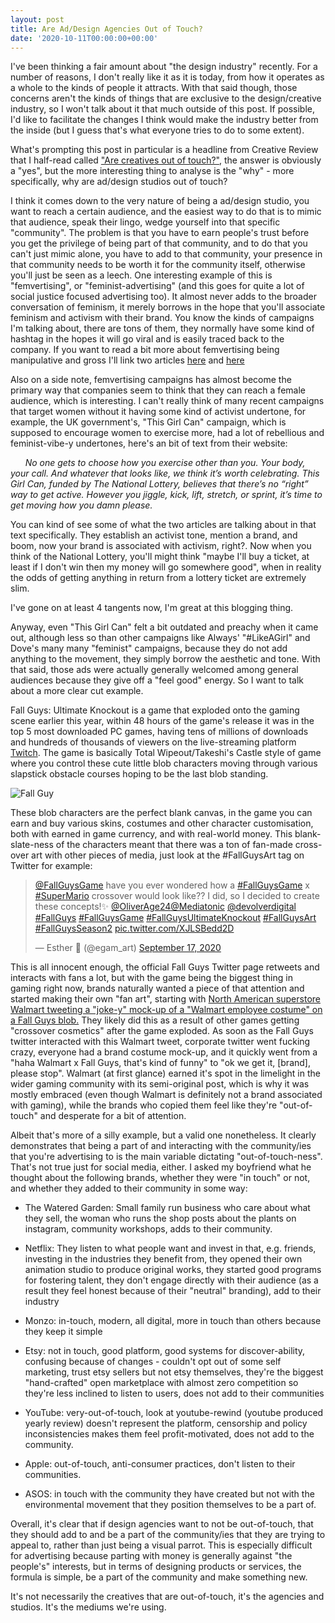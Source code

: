 ```yaml
---
layout: post
title: Are Ad/Design Agencies Out of Touch?
date: '2020-10-11T00:00:00+00:00'
---
```

I've been thinking a fair amount about "the design industry" recently. For a number of reasons, I don't really like it as it is today, from how it operates as a whole to the kinds of people it attracts. With that said though, those concerns aren't the kinds of things that are exclusive to the design/creative industry, so I won't talk about it that much outside of this post. If possible, I'd like to facilitate the changes I think would make the industry better from the inside (but I guess that's what everyone tries to do to some extent). 

What's prompting this post in particular is a headline from Creative Review that I half-read called ["Are creatives out of touch?"](https://www.creativereview.co.uk/advertising-design-creatives-out-of-touch/), the answer is obviously a "yes", but the more interesting thing to analyse is the "why" - more specifically, why are ad/design studios out of touch?

I think it comes down to the very nature of being a ad/design studio, you want to reach a certain audience, and the easiest way to do that is to mimic that audience, speak their lingo, wedge yourself into that specific "community". The problem is that you have to earn people's trust before you get the privilege of being part of that community, and to do that you can't just mimic alone, you have to add to that community, your presence in that community needs to be worth it for the community itself, otherwise you'll just be seen as a leech. One interesting example of this is "femvertising", or "feminist-advertising" (and this goes for quite a lot of social justice focused advertising too). It almost never adds to the broader conversation of feminism, it merely borrows in the hope that you'll associate feminism and activism with their brand. You know the kinds of campaigns I'm talking about, there are tons of them, they normally have some kind of hashtag in the hopes it will go viral and is easily traced back to the company. If you want to read a bit more about femvertising being manipulative and gross I'll link two articles [here](https://thenextweb.com/opinion/2018/12/19/femvertising-does-nothing-for-feminism/) and [here](https://www.theguardian.com/lifeandstyle/2015/oct/12/femvertising-branded-feminism)

Also on a side note, femvertising campaigns has almost become the primary way that companies seem to think that they can reach a female audience, which is interesting. I can't really think of many recent campaigns that target women without it having some kind of activist undertone, for example, the UK government's, "This Girl Can" campaign, which is supposed to encourage women to exercise more, had a lot of rebellious and feminist-vibe-y undertones, here's an bit of text from their website:

&nbsp;&nbsp;&nbsp;&nbsp;&nbsp;&nbsp;*No one gets to choose how you exercise other than you. Your body, your call. And whatever that looks like, we think it’s worth celebrating. This Girl Can, funded by The National Lottery, believes that there’s no “right” way to get active. However you jiggle, kick, lift, stretch, or sprint, it’s time to get moving how you damn please.*

You can kind of see some of what the two articles are talking about in that text specifically. They establish an activist tone, mention a brand, and boom, now your brand is associated with activism, right?. Now when you think of the National Lottery, you'll might think "maybe I'll buy a ticket, at least if I don't win then my money will go somewhere good", when in reality the odds of getting anything in return from a lottery ticket are extremely slim. 

I've gone on at least 4 tangents now, I'm great at this blogging thing.

Anyway, even "This Girl Can" felt a bit outdated and preachy when it came out, although less so than other campaigns like Always' "#LikeAGirl" and Dove's many many "feminist" campaigns, because they do not add anything to the movement, they simply borrow the aesthetic and tone. With that said, those ads were actually generally welcomed among general audiences because they give off a "feel good" energy. So I want to talk about a more clear cut example. 

Fall Guys: Ultimate Knockout is a game that exploded onto the gaming scene earlier this year, within 48 hours of the game's release it was in the top 5 most downloaded PC games, having tens of millions of downloads and hundreds of thousands of viewers on the live-streaming platform [Twitch](http://twitch.tv). The game is basically Total Wipeout/Takeshi's Castle style of game where you control these cute little blob characters moving through various slapstick obstacle courses hoping to be the last blob standing. 

![Fall Guy](https://external-content.duckduckgo.com/iu/?u=https%3A%2F%2Fi.ytimg.com%2Fvi%2F3Qy_FFMC6io%2Fmaxresdefault.jpg&f=1&nofb=1)

These blob characters are the perfect blank canvas, in the game you can earn and buy various skins, costumes and other character customisation, both with earned in game currency, and with real-world money. This blank-slate-ness of the characters meant that there was a ton of fan-made cross-over art with other pieces of media, just look at the #FallGuysArt tag on Twitter for example:

<blockquote class="twitter-tweet" data-theme="dark"><p lang="en" dir="ltr"><a href="https://twitter.com/FallGuysGame?ref_src=twsrc%5Etfw">@FallGuysGame</a> have you ever wondered how a <a href="https://twitter.com/hashtag/FallGuysGame?src=hash&amp;ref_src=twsrc%5Etfw">#FallGuysGame</a> x <a href="https://twitter.com/hashtag/SuperMario?src=hash&amp;ref_src=twsrc%5Etfw">#SuperMario</a> crossover would look like?? I did, so I decided to create these concepts!✨ <a href="https://twitter.com/OliverAge24?ref_src=twsrc%5Etfw">@OliverAge24</a><a href="https://twitter.com/Mediatonic?ref_src=twsrc%5Etfw">@Mediatonic</a> <a href="https://twitter.com/devolverdigital?ref_src=twsrc%5Etfw">@devolverdigital</a> <a href="https://twitter.com/hashtag/FallGuys?src=hash&amp;ref_src=twsrc%5Etfw">#FallGuys</a> <a href="https://twitter.com/hashtag/FallGuysGame?src=hash&amp;ref_src=twsrc%5Etfw">#FallGuysGame</a> <a href="https://twitter.com/hashtag/FallGuysUltimateKnockout?src=hash&amp;ref_src=twsrc%5Etfw">#FallGuysUltimateKnockout</a> <a href="https://twitter.com/hashtag/FallGuysArt?src=hash&amp;ref_src=twsrc%5Etfw">#FallGuysArt</a> <a href="https://twitter.com/hashtag/FallGuysSeason2?src=hash&amp;ref_src=twsrc%5Etfw">#FallGuysSeason2</a> <a href="https://t.co/XJLSBedd2D">pic.twitter.com/XJLSBedd2D</a></p>&mdash; Esther 🎃 (@egam_art) <a href="https://twitter.com/egam_art/status/1306644678360604674?ref_src=twsrc%5Etfw">September 17, 2020</a></blockquote> <script async src="https://platform.twitter.com/widgets.js" charset="utf-8"></script> 

This is all innocent enough, the official Fall Guys Twitter page retweets and interacts with fans a lot, but with the game being the biggest thing in gaming right now, brands naturally wanted a piece of that attention and started making their own "fan art", starting with [North American superstore Walmart tweeting a "joke-y" mock-up of a "Walmart employee costume" on a Fall Guys blob.](https://twitter.com/WalmartCAGaming/status/1291404319636561920) They likely did this as a result of other games getting "crossover cosmetics" after the game exploded. As soon as the Fall Guys twitter interacted with this Walmart tweet, corporate twitter went fucking crazy, everyone had a brand costume mock-up, and it quickly went from a "haha Walmart x Fall Guys, that's kind of funny" to "ok we get it, [brand], please stop". Walmart (at first glance) earned it's spot in the limelight in the wider gaming community with its semi-original post, which is why it was mostly embraced (even though Walmart is definitely not a brand associated with gaming), while the brands who copied them feel like they're "out-of-touch" and desperate for a bit of attention. 

Albeit that's more of a silly example, but a valid one nonetheless. It clearly demonstrates that being a part of and interacting with the community/ies that you're advertising to is the main variable dictating "out-of-touch-ness". That's not true just for social media, either. I asked my boyfriend what he thought about the following brands, whether they were "in touch" or not, and whether they added to their community in some way:

* The Watered Garden: Small family run business who care about what they sell, the woman who runs the shop posts about the plants on instagram, community workshops, adds to their community. 

* Netflix: They listen to what people want and invest in that, e.g. friends, investing in the industries they benefit from, they opened their own animation studio to produce original works, they started good programs for fostering talent, they don't engage directly with their audience (as a result they feel honest because of their "neutral" branding), add to their industry

* Monzo: in-touch, modern, all digital, more in touch than others because they keep it simple

* Etsy: not in touch, good platform, good systems for discover-ability, confusing because of changes - couldn't opt out of some self marketing, trust etsy sellers but not etsy themselves, they're the biggest "hand-crafted" open marketplace with almost zero competition so they're less inclined to listen to users, does not add to their communities

* YouTube: very-out-of-touch, look at youtube-rewind (youtube produced yearly review) doesn't represent the platform, censorship and policy inconsistencies makes them feel profit-motivated, does not add to the community. 

* Apple: out-of-touch, anti-consumer practices, don't listen to their communities. 

* ASOS: in touch with the community they have created but not with the environmental movement that they position themselves to be a part of. 

Overall, it's clear that if design agencies want to not be out-of-touch, that they should add to and be a part of the community/ies that they are trying to appeal to, rather than just being a visual parrot. This is especially difficult for advertising because parting with money is generally against "the people's" interests, but in terms of designing products or services, the formula is simple, be a part of the community and make something new. 

It's not necessarily the creatives that are out-of-touch, it's the agencies and studios. It's the mediums we're using. 